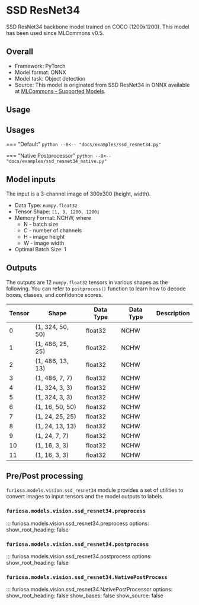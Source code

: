 # SSD ResNet34

SSD ResNet34 backbone model trained on COCO (1200x1200).
This model has been used since MLCommons v0.5.

## Overall
* Framework: PyTorch
* Model format: ONNX
* Model task: Object detection
* Source: This model is originated from SSD ResNet34 in ONNX available at
[MLCommons - Supported Models](https://github.com/mlcommons/inference/tree/master/vision/classification_and_detection#supported-models).

## Usage

## Usages
=== "Default"
    ```python
    --8<-- "docs/examples/ssd_resnet34.py"
    ```
 
=== "Native Postprocessor"
    ```python
    --8<-- "docs/examples/ssd_resnet34_native.py"
    ```

## Model inputs
The input is a 3-channel image of 300x300 (height, width).

* Data Type: `numpy.float32`
* Tensor Shape: `[1, 3, 1200, 1200]`
* Memory Format: NCHW, where
    * N - batch size
    * C - number of channels
    * H - image height
    * W - image width
* Optimal Batch Size: 1

## Outputs
The outputs are 12 `numpy.float32` tensors in various shapes as the following. 
You can refer to `postprocess()` function to learn how to decode boxes, classes, and confidence scores.

| Tensor | Shape            | Data Type | Data Type | Description |
|--------|------------------|-----------|-----------|-------------|
| 0      | (1, 324, 50, 50) | float32   | NCHW      |             |
| 1      | (1, 486, 25, 25) | float32   | NCHW      |             |
| 2      | (1, 486, 13, 13) | float32   | NCHW      |             |
| 3      | (1, 486, 7, 7)   | float32   | NCHW      |             |
| 4      | (1, 324, 3, 3)   | float32   | NCHW      |             |
| 5      | (1, 324, 3, 3)   | float32   | NCHW      |             |
| 6      | (1, 16, 50, 50)  | float32   | NCHW      |             |
| 7      | (1, 24, 25, 25)  | float32   | NCHW      |             |
| 8      | (1, 24, 13, 13)  | float32   | NCHW      |             |
| 9      | (1, 24, 7, 7)    | float32   | NCHW      |             |
| 10     | (1, 16, 3, 3)    | float32   | NCHW      |             |
| 11     | (1, 16, 3, 3)    | float32   | NCHW      |             |

## Pre/Post processing
`furiosa.models.vision.ssd_resnet34` module provides a set of utilities 
to convert images to input tensors and the model outputs to labels.
  
### `furiosa.models.vision.ssd_resnet34.preprocess`
::: furiosa.models.vision.ssd_resnet34.preprocess
    options:
        show_root_heading: false
### `furiosa.models.vision.ssd_resnet34.postprocess`
::: furiosa.models.vision.ssd_resnet34.postprocess
    options:
        show_root_heading: false
 
### `furiosa.models.vision.ssd_resnet34.NativePostProcess`
::: furiosa.models.vision.ssd_resnet34.NativePostProcessor
    options:
        show_root_heading: false
        show_bases: false
        show_source: false